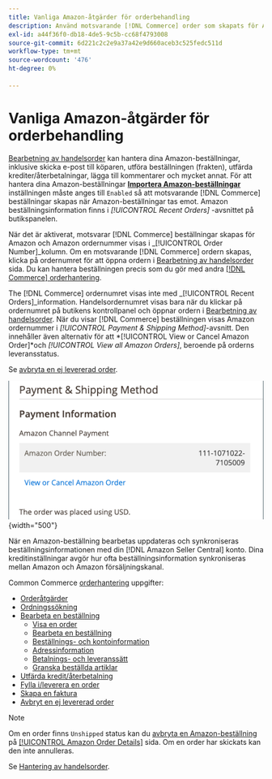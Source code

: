 ```yaml
---
title: Vanliga Amazon-åtgärder för orderbehandling
description: Använd motsvarande [!DNL Commerce] order som skapats för Amazon beställningar för att hantera orderaktivitet och -bearbetning i [!UICONTROL Commerce] Admin.
exl-id: a44f36f0-db18-4de5-9c5b-cc68f4793008
source-git-commit: 6d221c2c2e9a37a42e9d660aceb3c525fedc511d
workflow-type: tm+mt
source-wordcount: '476'
ht-degree: 0%

---
```


# Vanliga Amazon-åtgärder för orderbehandling

[Bearbetning av handelsorder](https://experienceleague.adobe.com/docs/commerce-admin/stores-sales/order-management/orders/order-processing.html#process-an-order) kan hantera dina Amazon-beställningar, inklusive skicka e-post till köparen, utföra beställningen (frakten), utfärda krediter/återbetalningar, lägga till kommentarer och mycket annat. För att hantera dina Amazon-beställningar [**Importera Amazon-beställningar**](./order-settings.md) inställningen måste anges till `Enabled` så att motsvarande [!DNL Commerce] beställningar skapas när Amazon-beställningar tas emot. Amazon beställningsinformation finns i *[!UICONTROL Recent Orders]* -avsnittet på butikspanelen.

När det är aktiverat, motsvarar [!DNL Commerce] beställningar skapas för Amazon och Amazon ordernummer visas i _[!UICONTROL Order Number]_kolumn. Om en motsvarande [!DNL Commerce] ordern skapas, klicka på ordernumret för att öppna ordern i [Bearbetning av handelsorder](https://experienceleague.adobe.com/docs/commerce-admin/stores-sales/order-management/orders/order-processing.html#process-an-order) sida. Du kan hantera beställningen precis som du gör med andra [[!DNL Commerce] orderhantering](https://experienceleague.adobe.com/docs/commerce-admin/stores-sales/order-management/orders/order-processing.html#process-an-order).

The [!DNL Commerce] ordernumret visas inte med _[!UICONTROL Recent Orders]_information. Handelsordernumret visas bara när du klickar på ordernumret på butikens kontrollpanel och öppnar ordern i [Bearbetning av handelsorder](https://experienceleague.adobe.com/docs/commerce-admin/stores-sales/order-management/orders/order-processing.html#process-an-order). När du visar [!DNL Commerce] beställningen visas Amazon ordernummer i *[!UICONTROL Payment & Shipping Method]*-avsnitt. Den innehåller även alternativ för att *[!UICONTROL View or Cancel Amazon Order]*och *[!UICONTROL View all Amazon Orders]*, beroende på orderns leveransstatus.

Se [avbryta en ej levererad order](./cancel-unshipped-order.md).

![Amazon orderinformation i handelsorder](assets/amazon-order-number-payment-info.png){width="500"}

När en Amazon-beställning bearbetas uppdateras och synkroniseras beställningsinformationen med din [!DNL Amazon Seller Central] konto. Dina kreditinställningar avgör hur ofta beställningsinformation synkroniseras mellan Amazon och Amazon försäljningskanal.

Common Commerce [orderhantering](https://experienceleague.adobe.com/docs/commerce-admin/stores-sales/order-management/orders/order-processing.html#process-an-order) uppgifter:

- [Orderåtgärder](https://experienceleague.adobe.com/docs/commerce-admin/stores-sales/order-management/orders/orders.html#actions)
- [Ordningssökning](https://experienceleague.adobe.com/docs/commerce-admin/stores-sales/order-management/orders/orders.html#order-search)
- [Bearbeta en beställning](https://experienceleague.adobe.com/docs/commerce-admin/stores-sales/order-management/orders/order-processing.html#process-an-order)
   - [Visa en order](https://experienceleague.adobe.com/docs/commerce-admin/stores-sales/order-management/orders/order-processing.html#process-an-order#view-an-order)
   - [Bearbeta en beställning](https://experienceleague.adobe.com/docs/commerce-admin/stores-sales/order-management/orders/order-processing.html#process-an-order#process-an-order)
   - [Beställnings- och kontoinformation](https://experienceleague.adobe.com/docs/commerce-admin/stores-sales/order-management/orders/order-processing.html#process-an-order#order-and-account-information)
   - [Adressinformation](https://experienceleague.adobe.com/docs/commerce-admin/stores-sales/order-management/orders/order-processing.html#process-an-order#address-information)
   - [Betalnings- och leveranssätt](https://experienceleague.adobe.com/docs/commerce-admin/stores-sales/order-management/orders/order-processing.html#process-an-order#payment--shipping-method)
   - [Granska beställda artiklar](https://experienceleague.adobe.com/docs/commerce-admin/stores-sales/order-management/orders/order-processing.html#process-an-order#review-items-ordered)
- [Utfärda kredit/återbetalning](https://experienceleague.adobe.com/docs/commerce-admin/stores-sales/order-management/credit-memos/credit-memo-create.html)
- [Fylla i/leverera en order](https://experienceleague.adobe.com/docs/commerce-admin/stores-sales/order-management/shipments.html#create-a-shipment)
- [Skapa en faktura](https://experienceleague.adobe.com/docs/commerce-admin/stores-sales/order-management/invoices.html#create-an-invoice)
- [Avbryt en ej levererad order](./cancel-unshipped-order.md)

>[!NOTE]
>
>Om en order finns `Unshipped` status kan du [avbryta en Amazon-beställning](./cancel-unshipped-order.md) på [[!UICONTROL Amazon Order Details]](./amazon-order-details.md) sida. Om en order har skickats kan den inte annulleras.

Se [Hantering av handelsorder](https://experienceleague.adobe.com/docs/commerce-admin/stores-sales/introduction.html#order-management-and-operations).
